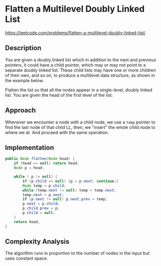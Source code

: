 # Flatten a Multilevel Doubly Linked List

https://leetcode.com/problems/flatten-a-multilevel-doubly-linked-list/

## Description
You are given a doubly linked list which in addition to the next and previous pointers, it could have a child pointer, which may or may not point to a separate doubly linked list. These child lists may have one or more children of their own, and so on, to produce a multilevel data structure, as shown in the example below.

Flatten the list so that all the nodes appear in a single-level, doubly linked list. You are given the head of the first level of the list.

## Approach 
Whenever we encounter a node with a child node, we use a `temp` pointer to find the last node of that child LL, then, we "insert" the whole child node to where we at. And proceed with the same operation.

## Implementation
```java
public Node flatten(Node head) {
    if (head == null) return head;
    Node p = head;

    while ( p != null) {
        if (p.child == null) {p = p.next; continue;}
        Node temp = p.child;
        while (temp.next != null) temp = temp.next;
        temp.next = p.next;
        if (p.next != null) p.next.prev = temp;
        p.next = p.child;
        p.child.prev = p;
        p.child = null;
    }
    return head;
}
```

## Complexity Analysis

The algorithm runs in proportion to the number of nodes in the input but uses constant space.